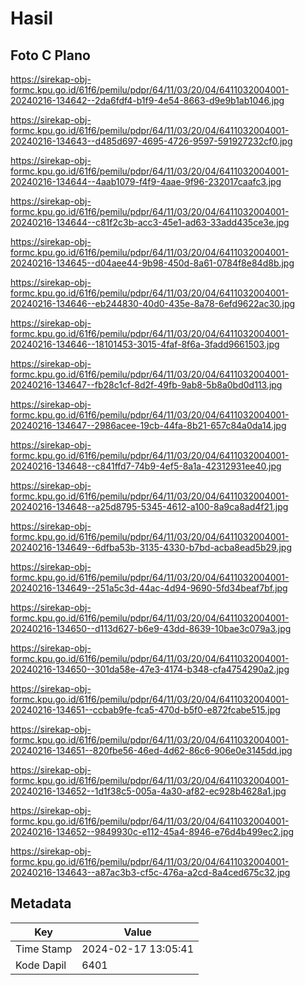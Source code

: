# Hasil

## Foto C Plano

https://sirekap-obj-formc.kpu.go.id/61f6/pemilu/pdpr/64/11/03/20/04/6411032004001-20240216-134642--2da6fdf4-b1f9-4e54-8663-d9e9b1ab1046.jpg

https://sirekap-obj-formc.kpu.go.id/61f6/pemilu/pdpr/64/11/03/20/04/6411032004001-20240216-134643--d485d697-4695-4726-9597-591927232cf0.jpg

https://sirekap-obj-formc.kpu.go.id/61f6/pemilu/pdpr/64/11/03/20/04/6411032004001-20240216-134644--4aab1079-f4f9-4aae-9f96-232017caafc3.jpg

https://sirekap-obj-formc.kpu.go.id/61f6/pemilu/pdpr/64/11/03/20/04/6411032004001-20240216-134644--c81f2c3b-acc3-45e1-ad63-33add435ce3e.jpg

https://sirekap-obj-formc.kpu.go.id/61f6/pemilu/pdpr/64/11/03/20/04/6411032004001-20240216-134645--d04aee44-9b98-450d-8a61-0784f8e84d8b.jpg

https://sirekap-obj-formc.kpu.go.id/61f6/pemilu/pdpr/64/11/03/20/04/6411032004001-20240216-134646--eb244830-40d0-435e-8a78-6efd9622ac30.jpg

https://sirekap-obj-formc.kpu.go.id/61f6/pemilu/pdpr/64/11/03/20/04/6411032004001-20240216-134646--18101453-3015-4faf-8f6a-3fadd9661503.jpg

https://sirekap-obj-formc.kpu.go.id/61f6/pemilu/pdpr/64/11/03/20/04/6411032004001-20240216-134647--fb28c1cf-8d2f-49fb-9ab8-5b8a0bd0d113.jpg

https://sirekap-obj-formc.kpu.go.id/61f6/pemilu/pdpr/64/11/03/20/04/6411032004001-20240216-134647--2986acee-19cb-44fa-8b21-657c84a0da14.jpg

https://sirekap-obj-formc.kpu.go.id/61f6/pemilu/pdpr/64/11/03/20/04/6411032004001-20240216-134648--c841ffd7-74b9-4ef5-8a1a-42312931ee40.jpg

https://sirekap-obj-formc.kpu.go.id/61f6/pemilu/pdpr/64/11/03/20/04/6411032004001-20240216-134648--a25d8795-5345-4612-a100-8a9ca8ad4f21.jpg

https://sirekap-obj-formc.kpu.go.id/61f6/pemilu/pdpr/64/11/03/20/04/6411032004001-20240216-134649--6dfba53b-3135-4330-b7bd-acba8ead5b29.jpg

https://sirekap-obj-formc.kpu.go.id/61f6/pemilu/pdpr/64/11/03/20/04/6411032004001-20240216-134649--251a5c3d-44ac-4d94-9690-5fd34beaf7bf.jpg

https://sirekap-obj-formc.kpu.go.id/61f6/pemilu/pdpr/64/11/03/20/04/6411032004001-20240216-134650--d113d627-b6e9-43dd-8639-10bae3c079a3.jpg

https://sirekap-obj-formc.kpu.go.id/61f6/pemilu/pdpr/64/11/03/20/04/6411032004001-20240216-134650--301da58e-47e3-4174-b348-cfa4754290a2.jpg

https://sirekap-obj-formc.kpu.go.id/61f6/pemilu/pdpr/64/11/03/20/04/6411032004001-20240216-134651--ccbab9fe-fca5-470d-b5f0-e872fcabe515.jpg

https://sirekap-obj-formc.kpu.go.id/61f6/pemilu/pdpr/64/11/03/20/04/6411032004001-20240216-134651--820fbe56-46ed-4d62-86c6-906e0e3145dd.jpg

https://sirekap-obj-formc.kpu.go.id/61f6/pemilu/pdpr/64/11/03/20/04/6411032004001-20240216-134652--1d1f38c5-005a-4a30-af82-ec928b4628a1.jpg

https://sirekap-obj-formc.kpu.go.id/61f6/pemilu/pdpr/64/11/03/20/04/6411032004001-20240216-134652--9849930c-e112-45a4-8946-e76d4b499ec2.jpg

https://sirekap-obj-formc.kpu.go.id/61f6/pemilu/pdpr/64/11/03/20/04/6411032004001-20240216-134643--a87ac3b3-cf5c-476a-a2cd-8a4ced675c32.jpg


## Metadata

| Key        | Value               |
| ---------- | ------------------- |
| Time Stamp | 2024-02-17 13:05:41 |
| Kode Dapil | 6401                |



